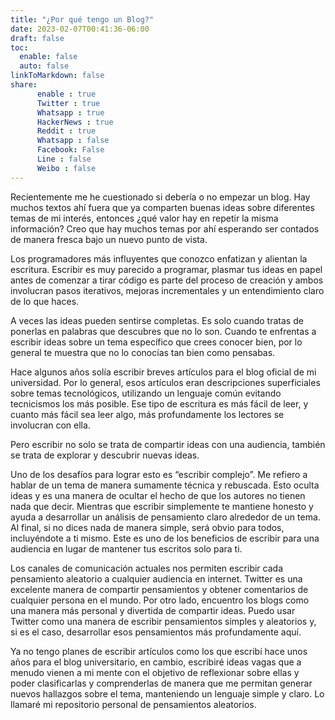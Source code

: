 ```yaml
---
title: "¿Por qué tengo un Blog?"
date: 2023-02-07T00:41:36-06:00
draft: false
toc:
  enable: false
  auto: false
linkToMarkdown: false
share:
      enable : true
      Twitter : true
      Whatsapp : true
      HackerNews : true
      Reddit : true
      Whatsapp : false
      Facebook: False
      Line : false
      Weibo : false
---
```

Recientemente me he cuestionado si debería o no empezar un blog. Hay muchos textos ahí fuera que ya comparten buenas ideas sobre diferentes temas de mi interés, entonces ¿qué valor hay en repetir la misma información? Creo que hay muchos temas por ahí esperando ser contados de manera fresca bajo un nuevo punto de vista.

Los programadores más influyentes que conozco enfatizan y alientan la escritura. Escribir es muy parecido a programar, plasmar tus ideas en papel antes de comenzar a tirar código es parte del proceso de creación y ambos involucran pasos iterativos, mejoras incrementales y un entendimiento  claro de lo que haces.

A veces las ideas pueden sentirse completas. Es solo cuando tratas de ponerlas en palabras que descubres que no lo son. Cuando te enfrentas a escribir ideas sobre un tema específico que crees conocer bien, por lo general te muestra que no lo conocías tan bien como pensabas.

Hace algunos años solía escribir breves artículos para el blog oficial de mi universidad. Por lo general, esos artículos eran descripciones superficiales sobre  temas tecnológicos, utilizando un lenguaje común evitando tecnicismos los más posible. Ese tipo de escritura es más fácil de leer, y cuanto más fácil sea leer algo, más profundamente los lectores se involucran con ella.

Pero escribir no solo se trata de compartir ideas con una audiencia, también se trata de explorar y descubrir nuevas ideas.

Uno de los desafíos para lograr esto es “escribir complejo”. Me refiero a hablar de un tema de manera sumamente técnica y rebuscada. Esto oculta ideas y es una manera de ocultar el hecho de que los autores no tienen nada que decir. Mientras que escribir simplemente te mantiene honesto y ayuda a desarrollar un análisis de pensamiento claro alrededor de un tema. Al final, si no dices nada de manera simple, será obvio para todos, incluyéndote a ti mismo. Este es uno de los beneficios de escribir para una audiencia en lugar de mantener tus escritos solo para ti.

Los canales de comunicación actuales nos permiten escribir cada pensamiento aleatorio a cualquier audiencia en internet. Twitter es una excelente manera de compartir pensamientos y obtener comentarios de cualquier persona en el mundo. Por otro lado, encuentro los blogs como una manera más personal y divertida de compartir ideas. Puedo usar Twitter como una manera de escribir pensamientos simples y aleatorios y, si es el caso, desarrollar esos pensamientos más profundamente aquí.

Ya no tengo planes de escribir artículos como los que escribí hace unos años para el blog universitario, en cambio, escribiré ideas vagas que a menudo vienen a mi mente con el objetivo de reflexionar sobre ellas y poder clasificarlas y comprenderlas de manera que me permitan generar nuevos hallazgos sobre el tema, manteniendo un lenguaje simple y claro. Lo llamaré mi repositorio personal de pensamientos aleatorios.

